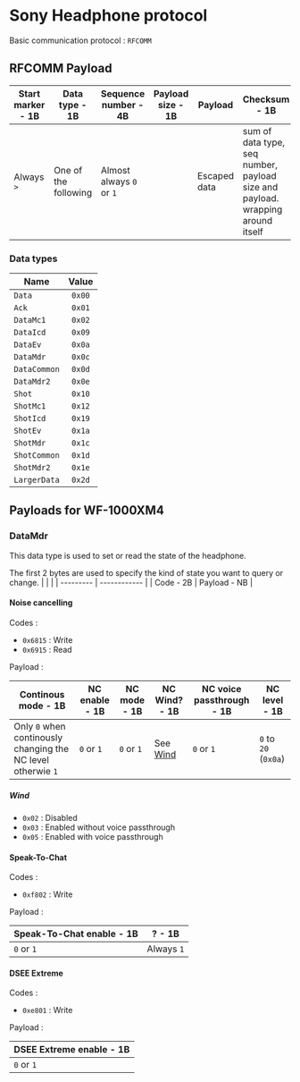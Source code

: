 # Sony Headphone protocol

Basic communication protocol : `RFCOMM`

## RFCOMM Payload

| Start marker - 1B | Data type - 1B       | Sequence number - 4B     | Payload size - 1B | Payload      | Checksum - 1B                                                                  | End marker - 1B |
| ----------------- | -------------------- | ------------------------ | ----------------- | ------------ | ------------------------------------------------------------------------------ | --------------- |
| Always `>`        | One of the following | Almost always `0` or `1` |                   | Escaped data | sum of data type, seq number, payload size and payload. wrapping around itself | Always `<`      |


### Data types

| Name         | Value  |
| ------------ | :----: |
| `Data`       | `0x00` |
| `Ack   `     | `0x01` |
| `DataMc1`    | `0x02` |
| `DataIcd`    | `0x09` |
| `DataEv`     | `0x0a` |
| `DataMdr`    | `0x0c` |
| `DataCommon` | `0x0d` |
| `DataMdr2`   | `0x0e` |
| `Shot`       | `0x10` |
| `ShotMc1`    | `0x12` |
| `ShotIcd`    | `0x19` |
| `ShotEv`     | `0x1a` |
| `ShotMdr`    | `0x1c` |
| `ShotCommon` | `0x1d` |
| `ShotMdr2`   | `0x1e` |
| `LargerData` | `0x2d` |

## Payloads for WF-1000XM4

### DataMdr

This data type is used to set or read the state of the headphone.

The first 2 bytes are used to specify the kind of state you want to query or change.
|           |              |
| --------- | ------------ |
| Code - 2B | Payload - NB |

#### Noise cancelling

Codes :
- `0x6815` : Write
- `0x6915` : Read

Payload :

| Continous mode - 1B                                           | NC enable - 1B | NC mode - 1B | NC Wind? - 1B         | NC voice passthrough - 1B | NC level - 1B        |
| ------------------------------------------------------------- | -------------- | ------------ | --------------------- | ------------------------- | -------------------- |
| Only  `0` when continously changing the NC level otherwie `1` | `0` or `1`     | `0` or `1`   | See [Wind](#####Wind) | `0` or `1`                | `0` to `20` (`0x0a`) |

##### Wind

- `0x02` : Disabled
- `0x03` : Enabled without voice passthrough
- `0x05` : Enabled with voice passthrough


#### Speak-To-Chat

Codes :

- `0xf802` : Write

Payload :

| Speak-To-Chat enable - 1B | ? - 1B     |
| ------------------------- | ---------- |
| `0` or `1`                | Always `1` |

#### DSEE Extreme 

Codes :
- `0xe801` : Write

Payload :

| DSEE Extreme enable - 1B |
| ------------------------ |
| `0` or `1`               |